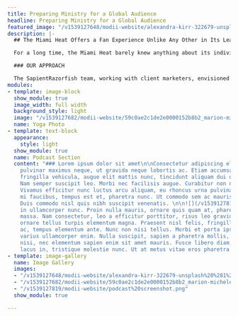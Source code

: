 ```yaml
---
title: Preparing Ministry for a Global Audience
headline: Preparing Ministry for a Global Audience
featured_image: "/v1539127648/modii-website/alexandra-kirr-322679-unsplash%20%281%29.jpg"
description: |-
  ## The Miami Heat Offers a Fan Experience Unlike Any Other in Its League

  For a long time, the Miami Heat barely knew anything about its individual fans beyond the seats they were sitting in. Today, the Heat has a 360-degree view of each and every fan, engaging them in a highly tuned personal experience filled with just the right content and recommendations.

  ### OUR APPROACH

  The SapientRazorfish team, working with client marketers, envisioned an approach that would transform the Heat’s business by transforming its fan experience.
modules:
- template: image-block
  show_module: true
  image_width: full width
  background_style: light
  image: "/v1539127682/modii-website/59c0ae2c1de2e0000152b8b2_marion-michele-191320.jpg"
  name: Yoga Photo
- template: text-block
  appearance:
    style: light
  show_module: true
  name: Podcast Section
  content: "### Lorem ipsum dolor sit amet\n\nConsectetur adipiscing elit. Vivamus
    pulvinar maximus neque, ut gravida neque lobortis ac. Etiam accumsan, tortor a
    fringilla vehicula, augue elit mattis nunc, tincidunt aliquam dui orci non turpis.
    Nam semper suscipit leo. Morbi nec facilisis augue. Curabitur non nisl risus.
    Vivamus efficitur nunc luctus arcu aliquam, eu rhoncus urna pulvinar. Nulla vel
    mi faucibus, tempus est et, pharetra nunc. Ut commodo sem ac mauris tempor hendrerit.
    Duis commodo nisl quis nibh suscipit venenatis. \n\n![](/v1539127819/modii-website/podcast%20screenshot.png)\n\nVivamus
    in ullamcorper nunc. Proin nulla mauris, ornare quis quam at, pharetra elementum
    massa. Nam consectetur, leo a efficitur porttitor, risus leo gravida orci, blandit
    ornare tellus turpis elementum magna. Praesent nisl felis, fringilla sed augue
    ac, tempus elementum ante. Nunc non nisi tellus. Morbi et porta ipsum. Phasellus
    varius ullamcorper enim. Nulla suscipit, sapien a pharetra mollis, enim odio ultrices
    nisi, nec elementum sapien enim sit amet mauris. Fusce libero diam, gravida et
    lacus in, tristique molestie nunc. Ut at metus vitae eros pharetra rutrum."
- template: image-gallery
  name: Image Gallery
  images:
  - "/v1539127648/modii-website/alexandra-kirr-322679-unsplash%20%281%29.jpg"
  - "/v1539127682/modii-website/59c0ae2c1de2e0000152b8b2_marion-michele-191320.jpg"
  - "/v1539127819/modii-website/podcast%20screenshot.png"
  show_module: true

---
```


